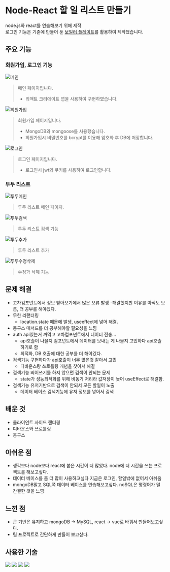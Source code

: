# Node-React 할 일 리스트 만들기
node.js와 react를 연습해보기 위해 제작   
로그인 기능은 기존에 만들어 둔 [보일러 플레이트](https://github.com/JW01987/NodeReact-Login)를 활용하여 제작했습니다.

## 주요 기능
### 회원가입, 로그인 기능

![메인](https://user-images.githubusercontent.com/63911189/229280899-07aa88a2-28bf-47ec-a267-b03f377630c0.gif)        
>  메인 페이지입니다.
> - 리액트 크리에이트 앱을 사용하여 구현하였습니다.    

![회원가입](https://user-images.githubusercontent.com/63911189/229280897-5606a608-e478-4199-9afd-03ab1c8d2967.gif)   
> 회원가입 페이지입니다. 
> - MongoDB와 mongoose를 사용했습니다.
> - 회원가입시 비밀번호를 bcrypt를 이용해 암호화 후 DB에 저장합니다.         
 
![로그인](https://user-images.githubusercontent.com/63911189/229281242-9b8d5913-c21b-4326-9d74-55533fb1a162.gif)        
>  로그인 페이지입니다.  
> - 로그인시 jwt와 쿠키를 사용하여 로그인합니다.

### 투두 리스트

![투두메인](https://user-images.githubusercontent.com/63911189/229281233-b1f92517-05b5-4781-9e71-bbc2b1241134.gif)    
> 투두 리스트 메인 페이지.   

![투두검색](https://user-images.githubusercontent.com/63911189/229281193-9eb66dbd-14c6-4344-8f66-3692b7a9253f.gif)         
> 투두 리스트 검색 기능   

![투두추가](https://user-images.githubusercontent.com/63911189/229281096-4db05a95-09fd-42f6-b5aa-a03accd85052.gif)    
> 투두 리스트 추가 

![투두수정삭제](https://user-images.githubusercontent.com/63911189/229281225-c0505293-b5cf-4dbd-99a5-f99b147c3925.gif)     
> 수정과 삭제 기능   

## 문제 해결
- 고차컴포넌트에서 정보 받아오기에서 많은 오류 발생 
 -해결했지만 이유를 아직도 모름, 더 공부를 해야겠다.    
- 무한 리랜더링
  - location.state 때문에 발생, useeffect에 넣어 해결. 
- 몽구스 매서드를 더 공부해야할 필요성을 느낌  
- auth api있는거 까먹고 고차컴포넌트에서 데이터 전송...
  - api호출이 나을지 컴포넌트에서 데이터를 보내는 게 나을지 고민하다 api호출하기로 함
  - 최적화, DB 호출에 대한 공부를 더 해야겠다.
- 검색기능 구현하다가 api호출이 너무 많은것 같아서 고민
  - 디바운스랑 쓰로틀링 개념을 찾아서 해결
- 검색기능 띄어쓰기를 하지 않으면 검색이 안되는 문제
  - state가 성능최적화를 위해 비동기 처리라 값저장이 늦어 useEffect로 해결함.  
- 검색기능 유저기반으로 검색이 안되서 모든 할일이 노출
  - 데이터 베이스 검색기능에 유저 정보를 넣어서 검색
  
## 배운 것
 - 클라이언트 사이드 랜더링
 - 디바운스와 쓰로틀링
 - 몽구스
 
## 아쉬운 점
- 생각보다 node보다 react에 쏟은 시간이 더 많았다. node에 더 시간을 쓰는 프로젝트를 해보고싶다.   
- 데이터 베이스를 좀 더 많이 사용하고싶다 지금은 로그인, 할일밖에 없어서 아쉬움
- mongoDB말고 SQL쪽 데이터 베이스를 연습해보고싶다. noSQL은 명령어가 덜 간결한 것을 느낌


## 느낀 점
- 큰 기반은 유지하고 mongoDB -> MySQL,   react -> vue로 바꿔서 만들어보고싶다.
- 팀 프로젝트로 간단하게 만들어 보고싶다.

## 사용한 기술
<img src="https://img.shields.io/badge/node.js-339933?style=for-the-badge&logo=Node.js&logoColor=white"> <img src="https://img.shields.io/badge/mongoDB-47A248?style=for-the-badge&logo=MongoDB&logoColor=white">
<img src="https://img.shields.io/badge/react-61DAFB?style=for-the-badge&logo=react&logoColor=black"> <img src="https://img.shields.io/badge/css-1572B6?style=for-the-badge&logo=css3&logoColor=white">

